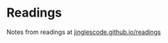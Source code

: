# Readings

Notes from readings at [jinglescode.github.io/readings](https://jinglescode.github.io/readings)
